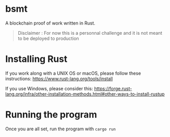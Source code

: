 # bsmt

A blockchain proof of work written in Rust.
> Disclaimer : For now this is a personnal challenge and it is not meant to be deployed to production
# Installing Rust

If you work along with a UNIX OS or macOS, please follow these instructions: 
https://www.rust-lang.org/tools/install

If you use Windows, please consider this:
https://forge.rust-lang.org/infra/other-installation-methods.html#other-ways-to-install-rustup

# Running the program

Once you are all set, run the program with ` cargo run `

